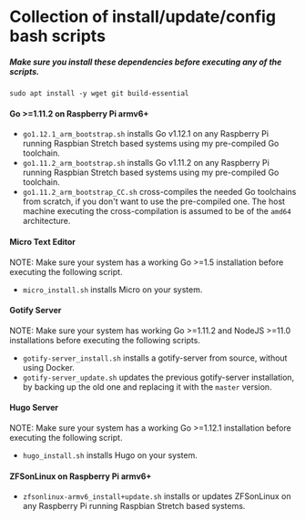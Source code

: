 # Collection of install/update/config bash scripts
##### Make sure you install these dependencies before executing any of the scripts.
```
sudo apt install -y wget git build-essential
```

#### Go >=1.11.2 on Raspberry Pi armv6+
* `go1.12.1_arm_bootstrap.sh` installs Go v1.12.1 on any Raspberry Pi running Raspbian Stretch based systems using my pre-compiled Go toolchain.
* `go1.11.2_arm_bootstrap.sh` installs Go v1.11.2 on any Raspberry Pi running Raspbian Stretch based systems using my pre-compiled Go toolchain.
* `go1.11.2_arm_bootstrap_CC.sh` cross-compiles the needed Go toolchains from scratch, if you don't want to use the pre-compiled one. The host machine executing the cross-compilation is assumed to be of the `amd64` architecture.

#### Micro Text Editor
NOTE: Make sure your system has a working Go >=1.5 installation before executing the following script.
* `micro_install.sh` installs Micro on your system.

#### Gotify Server
NOTE: Make sure your system has working Go >=1.11.2 and NodeJS >=11.0 installations before executing the following scripts.
* `gotify-server_install.sh` installs a gotify-server from source, without using Docker.
* `gotify-server_update.sh` updates the previous gotify-server installation, by backing up the old one and replacing it with the `master` version.

#### Hugo Server
NOTE: Make sure your system has a working Go >=1.12.1 installation before executing the following script.
* `hugo_install.sh` installs Hugo on your system.

#### ZFSonLinux on Raspberry Pi armv6+
* `zfsonlinux-armv6_install+update.sh` installs or updates ZFSonLinux on any Raspberry Pi running Raspbian Stretch based systems.